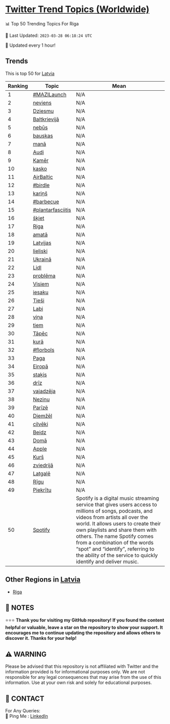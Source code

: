 [Twitter Trend Topics (Worldwide)](https://github.com/ErcinDedeoglu/Twitter-Trend-Topics)
==========


📊 Top 50 Trending Topics For Riga

📆 Last Updated: `2023-03-28 06:18:24 UTC`

🔧 Updated every 1 hour!


## Trends

This is top 50 for [Latvia](</Latvia>)

| Ranking | Topic | Mean |
| ------- | ------------ | ------------ |
| 1 | [#MAZILaunch](http://twitter.com/search?q=%23MAZILaunch) | N/A |
| 2 | [neviens](http://twitter.com/search?q=neviens) | N/A |
| 3 | [Dziesmu](http://twitter.com/search?q=Dziesmu) | N/A |
| 4 | [Baltkrievijā](http://twitter.com/search?q=Baltkrievij%c4%81) | N/A |
| 5 | [nebūs](http://twitter.com/search?q=neb%c5%abs) | N/A |
| 6 | [bauskas](http://twitter.com/search?q=bauskas) | N/A |
| 7 | [manā](http://twitter.com/search?q=man%c4%81) | N/A |
| 8 | [Audi](http://twitter.com/search?q=Audi) | N/A |
| 9 | [Kamēr](http://twitter.com/search?q=Kam%c4%93r) | N/A |
| 10 | [kasko](http://twitter.com/search?q=kasko) | N/A |
| 11 | [AirBaltic](http://twitter.com/search?q=AirBaltic) | N/A |
| 12 | [#birdle](http://twitter.com/search?q=%23birdle) | N/A |
| 13 | [kariņš](http://twitter.com/search?q=kari%c5%86%c5%a1) | N/A |
| 14 | [#barbecue](http://twitter.com/search?q=%23barbecue) | N/A |
| 15 | [#plantarfasciitis](http://twitter.com/search?q=%23plantarfasciitis) | N/A |
| 16 | [šķiet](http://twitter.com/search?q=%c5%a1%c4%b7iet) | N/A |
| 17 | [Riga](http://twitter.com/search?q=Riga) | N/A |
| 18 | [amatā](http://twitter.com/search?q=amat%c4%81) | N/A |
| 19 | [Latvijas](http://twitter.com/search?q=Latvijas) | N/A |
| 20 | [lieliski](http://twitter.com/search?q=lieliski) | N/A |
| 21 | [Ukrainā](http://twitter.com/search?q=Ukrain%c4%81) | N/A |
| 22 | [Lidl](http://twitter.com/search?q=Lidl) | N/A |
| 23 | [problēma](http://twitter.com/search?q=probl%c4%93ma) | N/A |
| 24 | [Visiem](http://twitter.com/search?q=Visiem) | N/A |
| 25 | [iesaku](http://twitter.com/search?q=iesaku) | N/A |
| 26 | [Tieši](http://twitter.com/search?q=Tie%c5%a1i) | N/A |
| 27 | [Labi](http://twitter.com/search?q=Labi) | N/A |
| 28 | [viņa](http://twitter.com/search?q=vi%c5%86a) | N/A |
| 29 | [tiem](http://twitter.com/search?q=tiem) | N/A |
| 30 | [Tāpēc](http://twitter.com/search?q=T%c4%81p%c4%93c) | N/A |
| 31 | [kurā](http://twitter.com/search?q=kur%c4%81) | N/A |
| 32 | [#florbols](http://twitter.com/search?q=%23florbols) | N/A |
| 33 | [Paga](http://twitter.com/search?q=Paga) | N/A |
| 34 | [Eiropā](http://twitter.com/search?q=Eirop%c4%81) | N/A |
| 35 | [staķis](http://twitter.com/search?q=sta%c4%b7is) | N/A |
| 36 | [drīz](http://twitter.com/search?q=dr%c4%abz) | N/A |
| 37 | [vajadzēja](http://twitter.com/search?q=vajadz%c4%93ja) | N/A |
| 38 | [Nezinu](http://twitter.com/search?q=Nezinu) | N/A |
| 39 | [Parīzē](http://twitter.com/search?q=Par%c4%abz%c4%93) | N/A |
| 40 | [Diemžēl](http://twitter.com/search?q=Diem%c5%be%c4%93l) | N/A |
| 41 | [cilvēki](http://twitter.com/search?q=cilv%c4%93ki) | N/A |
| 42 | [Beidz](http://twitter.com/search?q=Beidz) | N/A |
| 43 | [Domā](http://twitter.com/search?q=Dom%c4%81) | N/A |
| 44 | [Apple](http://twitter.com/search?q=Apple) | N/A |
| 45 | [Kurš](http://twitter.com/search?q=Kur%c5%a1) | N/A |
| 46 | [zviedrijā](http://twitter.com/search?q=zviedrij%c4%81) | N/A |
| 47 | [Latgalē](http://twitter.com/search?q=Latgal%c4%93) | N/A |
| 48 | [Rīgu](http://twitter.com/search?q=R%c4%abgu) | N/A |
| 49 | [Piekrītu](http://twitter.com/search?q=Piekr%c4%abtu) | N/A |
| 50 | [Spotify](http://twitter.com/search?q=Spotify) | Spotify is a digital music streaming service that gives users access to millions of songs, podcasts, and videos from artists all over the world. It allows users to create their own playlists and share them with others. The name Spotify comes from a combination of the words “spot” and “identify”, referring to the ability of the service to quickly identify and deliver music. |



## Other Regions in [Latvia](</Latvia>)

* [Riga](</Latvia/Riga.md>)



## 📝 NOTES

⭐⭐⭐ **Thank you for visiting my GitHub repository! If you found the content helpful or valuable, leave a star on the repository to show your support. It encourages me to continue updating the repository and allows others to discover it. Thanks for your help!**


## ⚠️ WARNING

Please be advised that this repository is not affiliated with Twitter and the information provided is for informational purposes only. We are not responsible for any legal consequences that may arise from the use of this information. Use at your own risk and solely for educational purposes.


## 📨 CONTACT

 For Any Queries:  
            🏓 Ping Me : [LinkedIn](https://www.linkedin.com/in/ercindedeoglu/)
